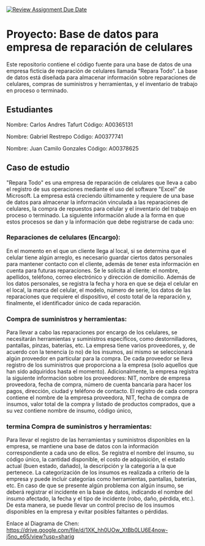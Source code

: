 [![Review Assignment Due Date](https://classroom.github.com/assets/deadline-readme-button-24ddc0f5d75046c5622901739e7c5dd533143b0c8e959d652212380cedb1ea36.svg)](https://classroom.github.com/a/Xf2EcXKu)
# Proyecto: Base de datos para empresa de reparación de celulares
Este repositorio contiene el código fuente para una base de datos de una empresa ficticia de reparación de celulares llamada "Repara Todo". La base de datos está diseñada para almacenar información sobre reparaciones de celulares, compras de suministros y herramientas, y el inventario de trabajo en proceso o terminado.

## Estudiantes
Nombre: Carlos Andres Tafurt
Código: A00365131

Nombre: Gabriel Restrepo
Código: A00377741

Nombre: Juan Camilo Gonzales
Código: A00378625

## Caso de estudio
"Repara Todo" es una empresa de reparación de celulares que lleva a cabo el registro de sus operaciones mediante el uso del software "Excel" de Microsoft. La empresa está creciendo últimamente y requiere de una base de datos para almacenar la información vinculada a las reparaciones de celulares, la compra de repuestos para celular y el inventario del trabajo en proceso o terminado. La siguiente información alude a la forma en que estos procesos se dan y la información que debe registrarse de cada uno:

### Reparaciones de celulares (Encargo):
En el momento en el que un cliente llega al local, si se determina que el celular tiene algún arreglo, es necesario guardar ciertos datos personales para mantener contacto con el cliente, además de tener esta información en cuenta para futuras reparaciones. Se le solicita al cliente: el nombre, apellidos, teléfono, correo electrónico y dirección de domicilio. Además de los datos personales, se registra la fecha y hora en que se deja el celular en el local, la marca del celular, el modelo, número de serie, los datos de las reparaciones que requiere el dispositivo, el costo total de la reparación y, finalmente, el identificador único de cada reparación.

### Compra de suministros y herramientas:
Para llevar a cabo las reparaciones por encargo de los celulares, se necesitarán herramientas y suministros específicos, como destornilladores, pantallas, pinzas, baterías, etc. La empresa tiene varios proveedores, y, de acuerdo con la tenencia (o no) de los insumos, así mismo se seleccionará algún proveedor en particular para la compra. De cada proveedor se lleva registro de los suministros que proporciona a la empresa (solo aquellos que han sido adquiridos hasta el momento). Adicionalmente, la empresa registra la siguiente información sobre los proveedores: NIT, nombre de empresa proveedora, fecha de compra, número de cuenta bancaria para hacer los pagos, dirección, ciudad y teléfono de contacto. El registro de cada compra contiene el nombre de la empresa proveedora, NIT, fecha de compra de insumos, valor total de la compra y listado de productos comprados, que a su vez contiene nombre de insumo, código único,

### termina Compra de suministros y herramientas:
Para llevar el registro de las herramientas y suministros disponibles en la empresa, se mantiene una base de datos con la información correspondiente a cada uno de ellos. Se registra el nombre del insumo, su código único, la cantidad disponible, el costo de adquisición, el estado actual (buen estado, dañado), la descripción y la categoría a la que pertenece. La categorización de los insumos es realizada a criterio de la empresa y puede incluir categorías como herramientas, pantallas, baterías, etc. En caso de que se presente algún problema con algún insumo, se deberá registrar el incidente en la base de datos, indicando el nombre del insumo afectado, la fecha y el tipo de incidente (robo, daño, pérdida, etc.). De esta manera, se puede llevar un control preciso de los insumos disponibles en la empresa y evitar posibles faltantes o pérdidas.


Enlace al Diagrama de Chen:
https://drive.google.com/file/d/1XK_hh0UOw_XtBb0LU6E4now-j5no_e65/view?usp=sharig

